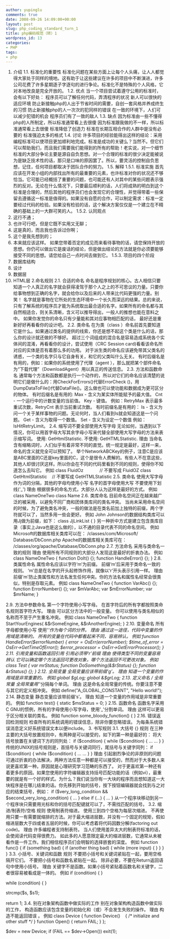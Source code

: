 ```yaml
---
author: yupinglu
comments: true
date: 2008-09-26 14:09:00+00:00
layout: post
slug: php_coding_standard_turn_1
title: php编码规范（转）1
wordpress_id: 13
categories:
- PHP
tags:
- php
---
```


1. 介绍
1.1. 标准化的重要性
标准化问题在某些方面上让每个人头痛，让人人都觉得大家处于同样的境地。这有助于让这些建议在许多的项目中不断演进，许多公司花费了许多星期逐子字逐句的进行争论。标准化不是特殊的个人风格，它对本地改良是完全开放的。
1.2. 优点
当一个项目尝试着遵守公用的标准时，会有以下好处：
程序员可以了解任何代码，弄清程序的状况
新人可以很快的适应环境
防止新接触php的人出于节省时间的需要，自创一套风格并养成终生的习惯
防止新接触php的人一次次的犯同样的错误
在一致的环境下，人们可以减少犯错的机会
程序员们有了一致的敌人
1.3. 缺点
因为标准由一些不懂得php的人所制定，所以标准通常看上去很傻
因为标准跟我做的不一样，所以标准通常看上去很傻
标准降低了创造力
标准在长期互相合作的人群中是没有必要的
标准强迫太多的格式
1.4. 讨论
许多项目的经验能得出这样的结论：采用编程标准可以使项目更加顺利地完成。标准是成功的关键么？当然不。但它们可以帮助我们，而且我们需要我们能得到的所有的帮助！老实说，对一个细节标准的大部分争论主要是源自自负思想。对一个合理的标准的很少决定能被说为是缺乏技术性的话，那只是口味的原因罢了。所以，要灵活的控制自负思想，记住，任何项目都取决于团队合作的努力。
1.5. 解释
1.5.1. 标准实施
首先应该在开发小组的内部找出所有的最重要的元素，也许标准对你的状况还不够恰当。它可能已经概括了重要的问题，也可能还有人对其中的某些问题表示强烈的反对。无论在什么情况下，只要最后顺利的话，人们将成熟的明白到这个标准是合理的，然后其他的程序员们也会发现它的合理性，并觉得带着一些保留去遵循这一标准是值得的。如果没有自愿的合作，可以制定需求：标准一定要经过代码的检验。如果没有检验的话，这个解决方案仅仅是一个建立在不精确的基础上的一大群可笑的人。
1.5.2. 认同观点
1. 这行不通；
2. 也许可行吧，但是它既不实用又无聊；
3. 这是真的，而且我也告诉过你啊；
4. 这个是我先想到的；
5. 本来就应该这样。
如果您带着否定的成见而来看待事物的话，请您保持开放的思想。你仍可以做出它是废话的结论，但是做出结论的方法就是你必须要能够接受不同的思想。请您给自己一点时间去做到它。
1.5.3. 项目的四个阶段
1. 数据库结构
2. 设计
3. 数据层
4. HTML层
2.命名规则
2.1. 合适的命名
命名是程序规划的核心。古人相信只要知道一个人真正的名字就会获得凌驾于那个人之上的不可思议的力量。只要你给事物想到正确的名字，就会给你以及后来的人带来比代码更强的力量。别笑！
名字就是事物在它所处的生态环境中一个长久而深远的结果。总的来说，只有了解系统的程序员才能为系统取出最合适的名字。如果所有的命名都与其自然相适合，则关系清晰，含义可以推导得出，一般人的推想也能在意料之中。
如果你发觉你的命名只有少量能和其对应事物相匹配的话， 最好还是重新好好再看看你的设计吧。
2.2. 类命名
在为类（class ）命名前首先要知道它是什么。如果通过类名的提供的线索，你还是想不起这个类是什么的话，那么你的设计就还做的不够好。
超过三个词组成的混合名是容易造成系统各个实体间的混淆，再看看你的设计，尝试使用（CRC Session card)看看该命名所对应的实体是否有着那么多的功用。
对于派生类的命名应该避免带其父类名的诱惑，一个类的名字只与它自身有关，和它的父类叫什么无关。
有时后缀名是有用的，例如：如果你的系统使用了代理（agent ），那么就把某个部件命名为“下载代理”（DownloadAgent）用以真正的传送信息。
2.3. 方法和函数命名
通常每个方法和函数都是执行一个动作的，所以对它们的命名应该清楚的说明它们是做什么的：用CheckForErrors()代替ErrorCheck ()，用DumpDataToFile()代替DataFile()。这么做也可以使功能和数据成为更可区分的物体。
有时后缀名是有用的:
Max - 含义为某实体所能赋予的最大值。
Cnt - 一个运行中的计数变量的当前值。
Key - 键值。
例如：RetryMax 表示最多重试次数，RetryCnt 表示当前重试次数。
有时前缀名是有用的：
Is - 含义为问一个关于某样事物的问题。无论何时，当人们看到Is就会知道这是一个问题。
Get - 含义为取得一个数值。
Set - 含义为设定一个数值
例如：IsHitRetryLimit。
2.4. 缩写词不要全部使用大写字母
无论如何，当遇到以下情况，你可以用首字母大写其余字母小写来代替全部使用大写字母的方法来表示缩写词。
使用: GetHtmlStatistic.
不使用: GetHTMLStatistic.
理由
当命名含有缩略词时，人们似乎有着非常不同的直觉。统一规定是最好，这样一来，命名的含义就完全可以预知了。
举个NetworkABCKey的例子，注意C是应该是ABC里面的C还是key里面的C，这个是很令人费解的。有些人不在意这些，其他人却很讨厌这样。所以你会在不同的代码里看到不同的规则，使得你不知道怎么去叫它。
例如
class FluidOz             // 不要写成 FluidOZ
class GetHtmlStatistic    // 不要写成 GetHTMLStatistic
2.5. 类命名
使用大写字母作为词的分隔，其他的字母均使用小写
名字的首字母使用大写
不要使用下划线('_')
理由
根据很多的命名方式，大部分人认为这样是最好的方式。
例如
class NameOneTwo
class Name
2.6. 类库命名
目前命名空间正在越来越广泛的被采用，以避免不同厂商和团体类库间的类名冲突。
当尚未采用命名空间的时候，为了避免类名冲突，一般的做法是在类名前加上独特的前缀，两个字符就可以了，当然多用一些会更好。
例如
John Johnson的数据结构类库可以用Jj做为前缀，如下：
class JjLinkList
{
}
另一种折中方式是建立包含类库目录（事实上Java也是这么做的），以不通的目录代表不同的命名空间。
例如
Microsoft的数据库相关类库可以在：
/classes/com/Microsoft/ Database/DbConn.php
Apache的数据库相关类库可在：
/classes/org/apache/Database/DbConn.php
2.7. 方法命名
采用与类命名一致的规则
理由
使用所有不同规则的大部分人发现这是最好的折衷办法。
例如
class NameOneTwo
{
function DoIt() {};
function HandleError() {};
}
2.8. 类属性命名
属性命名应该以字符‘m’为前缀。
前缀‘m’后采用于类命名一致的规则。
‘m’总是在名字的开头起修饰作用，就像以‘r’开头表示引用一样。
理由
前缀'm'防止类属性和方法名发生任何冲突。你的方法名和属性名经常会很类似，特别是存取元素。
例如
class NameOneTwo
{
function VarAbc() {};
function ErrorNumber() {};
var $mVarAbc;
var $mErrorNumber;
var $mrName;
}

2.9. 方法中参数命名
第一个字符使用小写字母。
在首字符后的所有字都按照类命名规则首字符大写。
理由
可以区分方法中的一般变量。
你可以使用与类名相似的名称而不至于产生重名冲突。
例如
class NameOneTwo
{
function StartYourEngines(
&$rSomeEngine,
&$rAnotherEngine);
}
2.10. 变量命名
所有字母都使用小写
使用'_'作为每个词的分界。
理由
通过这一途径，代码中变量的作用域是清晰的。
所有的变量在代码中都看起来不同，容易辨认。
例如
function HandleError($errorNumber)
{
$error = OsErr($errorNumber);
$time_of_error = OsErr->GetTimeOfError();
$error_processor = OsErr->GetErrorProcessor();
}
2.11. 引用变量和函数返回引用
引用必须带‘r’前缀
理由
使得类型不同的变量容易辨认
它可以确定哪个方法返回可更改对象，哪个方法返回不可更改对象。
例如
class Test
{
var mrStatus;
function DoSomething(&$rStatus) {};
function &rStatus() {};
}
2.12. 全局变量
全局变量应该带前缀‘g’。
理由
知道一个变量的作用域是非常重要的。
例如
global $gLog;
global &$grLog;
2.13. 定义命名 / 全局常量
全局常量用'_'分隔每个单词。
理由
这是命名全局常量的传统。你要注意不要与其它的定义相冲突。
例如
define("A_GLOBAL_CONSTANT", "Hello world!");
2.14. 静态变量
静态变量应该带前缀‘s’。
理由
知道一个变量的作用域是非常重要的。
例如
function test()
{
static $msStatus = 0;
}
2.15. 函数命名
函数名字采用C GNU的惯例，所有的字母使用小写字母，使用'_'分割单词。
理由
这样可以更易于区分相关联的类名。
例如
function some_bloody_function()
{
}
2.16. 错误返回检测规则
检查所有的系统调用的错误信息，除非你要忽略错误。
为每条系统错误消息定义好系统错误文本以便include。
3. 书写规则
3.1. 大括号 {} 规则
在三种主要的大括号放置规则中，有两种是可以接受的，如下的第一种是最好的：
将大括号放置在关键词下方的同列处：
if ($condition)
{
while ($condition)
{
...
...
}
}
传统的UNIX的括号规则是，首括号与关键词同行，尾括号与关键字同列：
if ($condition) {
while ($condition) {
...
...
}
}
理由
引起剧烈争论的非原则的问题可通过折衷的办法解决，两种方法任意一种都是可以接受的，然而对于大多数人来说更喜欢第一种。原因就是心理研究学习范畴的东西了。
对于更喜欢第一种还有着更多的原因。如果您使用的字符编辑器支持括号匹配功能的话（例如vi），最重要的就是有一个好的样式。为什么？我们说当你有一大块的程序而且想知道这一大块程序是在哪儿结束的话。你先移到开始的括号，按下按钮编辑器就会找到与之对应的结束括号，例如：
if ($very_long_condition && $second_very_long_condition)
{
...
}
else if (...)
{
...
}
从一个程序块移动到另一个程序块只需要用光标和你的括号匹配键就可以了，不需找匹配的括号。
3.2. 缩进/制表符/空格 规则
使用制表符缩进。
使用三到四个空格为每层次缩进。
不再使用只要一有需要就缩排的方法。对于最大缩进层数，并没有一个固定的规矩，假如缩进层数大于四或者五层的时候，你可以考虑着将代码因数分解(factoring out code)。
理由
许多编程者支持制表符。
当人们使用差异太大的制表符标准的话，会使阅读代码变得很费力。
如此多的人愿意限定最大的缩进层数，它通常从未被看作是一件工作。我们相信程序员们会明智的选择嵌套的深度。
例如
function func()
{
if (something bad)
{
if (another thing bad)
{
while (more input)
{
}
}
}
}
3.3. 小括号、关键词和函数 规则
不要把小括号和关键词紧贴在一起，要用空格隔开它们。
不要把小括号和函数名紧贴在一起。
除非必要，不要在Return返回语句中使用小括号。
理由
关键字不是函数。如果小括号紧贴着函数名和关键字，二者很容易被看成是一体的。
例如
if (condition)
{
}

while (condition)
{
}

strcmp($s, $s1);

return 1;
3.4. 别在对象架构函数中做实际的工作
别在对象架构构造函数中做实际的工作， 构造函数应该包含变量的初始化和（或）不会发生失败的操作。
理由
构造不能返回错误 。
例如
class Device
{
function Device()    { /* initialize and other stuff */ }
function Open() { return FAIL; }
};

$dev = new Device;
if (FAIL == $dev->Open()) exit(1);
